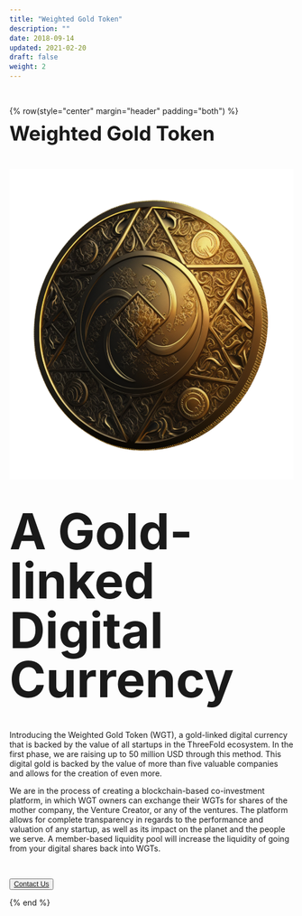 ```yaml
---
title: "Weighted Gold Token"
description: ""
date: 2018-09-14
updated: 2021-02-20
draft: false
weight: 2
---
```


<div class="container mx-auto">

<br>

<!-- section 1 (co-found) -->

{% row(style="center" margin="header" padding="both") %}

<span style="font-size:2.5em; font-weight:bold; line-height:1em;"> Weighted Gold Token</span>

<br>

![Image](img/2b.png#medium#mx-auto)

<br>

<span style="font-size:2.5em; font-weight:bold; line-height:1em;"><span style="font-size:2.5em; font-weight:bold; line-height:1em;"> A Gold-linked Digital Currency


<br>

<p>
Introducing the Weighted Gold Token (WGT), a gold-linked digital currency that is backed by the value of all startups in the ThreeFold ecosystem. In the first phase, we are raising up to 50 million USD through this method. This digital gold is backed by the value of more than five valuable companies and allows for the creation of even more.
</p>

<p>
We are in the process of creating a blockchain-based co-investment platform, in which WGT owners can exchange their WGTs for shares of the mother company, the Venture Creator, or any of the ventures. The platform allows for complete transparency in regards to the performance and valuation of any startup, as well as its impact on the planet and the people we serve. A member-based liquidity pool will increase the liquidity of going from your digital shares back into WGTs.
</p>

<br>

<button style="font-size:0.9em">[Contact Us](/about/)</button>

{% end %}

</div>


